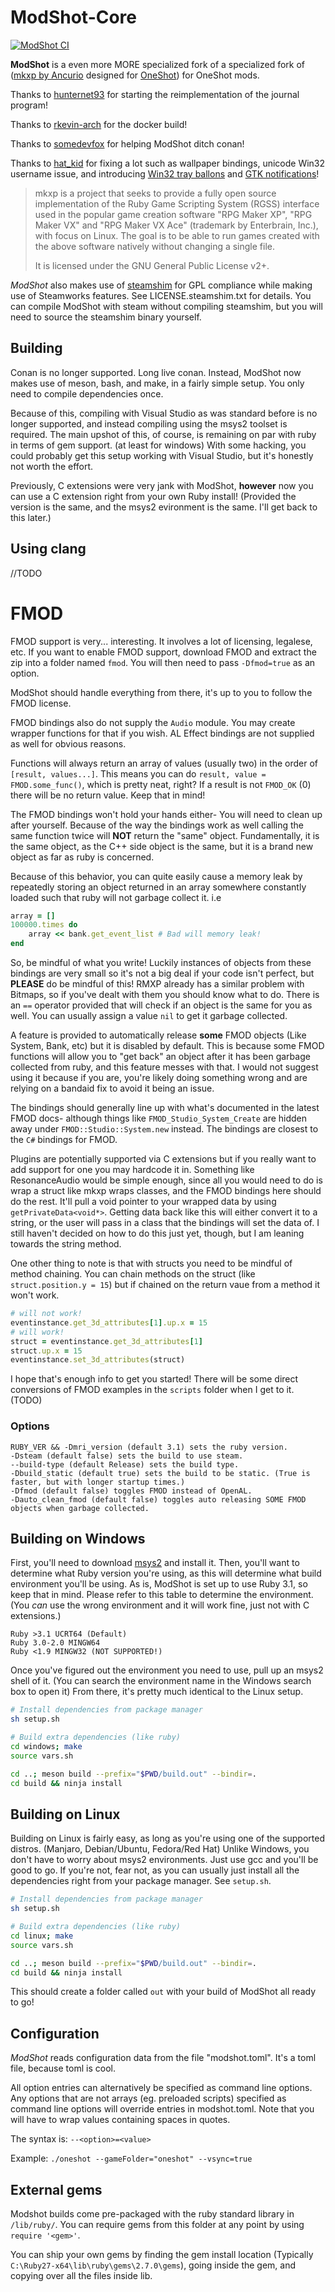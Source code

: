 # ModShot-Core

[![ModShot CI](https://github.com/Astrabit-ST/ModShot-Core/actions/workflows/ci.yml/badge.svg)](https://github.com/Astrabit-ST/ModShot-Core/actions/workflows/ci.yml)

**ModShot** is a even more MORE specialized fork of a specialized fork of ([mkxp by Ancurio](https://github.com/Ancurio/mkxp) designed for [OneShot](http://oneshot-game.com/)) for OneShot mods.

Thanks to [hunternet93](https://github.com/hunternet93) for starting the reimplementation of the journal program!

Thanks to [rkevin-arch](https://github.com/rkevin-arch) for the docker build!

Thanks to [somedevfox](https://github.com/somedevfox) for helping ModShot ditch conan!

Thanks to [hat_kid](https://github.com/thehatkid) for fixing a lot such as wallpaper bindings, unicode Win32 username issue, and introducing
[Win32 tray ballons](https://docs.microsoft.com/en-us/windows/win32/shell/notification-area) and
[GTK notifications](https://developer-old.gnome.org/GNotification/)!

> mkxp is a project that seeks to provide a fully open source implementation of the Ruby Game Scripting System (RGSS) interface used in the popular game creation software "RPG Maker XP", "RPG Maker VX" and "RPG Maker VX Ace" (trademark by Enterbrain, Inc.), with focus on Linux. The goal is to be able to run games created with the above software natively without changing a single file.
>
> It is licensed under the GNU General Public License v2+.

*ModShot* also makes use of [steamshim](https://hg.icculus.org/icculus/steamshim/) for GPL compliance while making use of Steamworks features. See LICENSE.steamshim.txt for details.
You can compile ModShot with steam without compiling steamshim, but you will need to source the steamshim binary yourself.

## Building

Conan is no longer supported. Long live conan.
Instead, ModShot now makes use of meson, bash, and make, in a fairly simple setup. You only need to compile dependencies once.

Because of this, compiling with Visual Studio as was standard before is no longer supported, and instead compiling using the msys2 toolset is required.
The main upshot of this, of course, is remaining on par with ruby in terms of gem support. (at least for windows)
With some hacking, you could probably get this setup working with Visual Studio, but it's honestly not worth the effort.

Previously, C extensions were very jank with ModShot, **however** now you can use a C extension right from your own Ruby install!
(Provided the version is the same, and the msys2 evironment is the same. I'll get back to this later.)

## Using clang

//TODO

# FMOD

FMOD support is very... interesting. It involves a lot of licensing, legalese, etc.
If you want to enable FMOD support, download FMOD and extract the zip into a folder named `fmod`.
You will then need to pass `-Dfmod=true` as an option.

ModShot should handle everything from there, it's up to you to follow the FMOD license.

FMOD bindings also do not supply the `Audio` module. You may create wrapper functions for that if you wish.
AL Effect bindings are not supplied as well for obvious reasons.

Functions will always return an array of values (usually two) in the order of `[result, values...]`.
This means you can do `result, value = FMOD.some_func()`, which is pretty neat, right? If a result is not `FMOD_OK` (0) there will be no return value. Keep that in mind!

The FMOD bindings won't hold your hands either- You will need to clean up after yourself.
Because of the way the bindings work as well calling the same function twice will **NOT** return the "same" object. Fundamentally, it is the same object, as the C++ side object is the same, but it is a brand new object as far as ruby is concerned.

Because of this behavior, you can quite easily cause a memory leak by repeatedly storing an object returned in an array somewhere constantly loaded such that ruby will not garbage collect it.
i.e
```rb
array = []
100000.times do
    array << bank.get_event_list # Bad will memory leak!
end
```
So, be mindful of what you write! Luckily instances of objects from these bindings are very small so it's not a big deal if your code isn't perfect, but **PLEASE** do be mindful of this! RMXP already has a similar problem with Bitmaps, so if you've dealt with them you should know what to do.
There is an `==` operator provided that will check if an object is the same for you as well. You can usually assign a value `nil` to get it garbage collected.

A feature is provided to automatically release **some** FMOD objects (Like System, Bank, etc) but it is disabled by default.
This is because some FMOD functions will allow you to "get back" an object after it has been garbage collected from ruby, and this feature messes with that.
I would not suggest using it because if you are, you're likely doing something wrong and are relying on a bandaid fix to avoid it being an issue.

The bindings should generally line up with what's documented in the latest FMOD docs- although things like `FMOD_Studio_System_Create` are hidden away under `FMOD::Studio::System.new` instead. The bindings are closest to the `C#` bindings for FMOD.

Plugins are potentially supported via C extensions but if you really want to add support for one you may hardcode it in.
Something like ResonanceAudio would be simple enough, since all you would need to do is wrap a struct like mkxp wraps classes, and the FMOD bindings here should do the rest. It'll pull a void pointer to your wrapped data by using `getPrivateData<void*>`. Getting data back like this will either convert it to a string, or the user will pass in a class that the bindings will set the data of. I still haven't decided on how to do this just yet, though, but I am leaning towards the string method.

One other thing to note is that with structs you need to be mindful of method chaining.
You can chain methods on the struct (like `struct.position.y = 15`) but if chained on the return vaue from a method it won't work.
```rb
# will not work!
eventinstance.get_3d_attributes[1].up.x = 15
# will work!
struct = eventinstance.get_3d_attributes[1]
struct.up.x = 15
eventinstance.set_3d_attributes(struct)
```

I hope that's enough info to get you started! There will be some direct conversions of FMOD examples in the `scripts` folder when I get to it. (TODO)

### Options

```
RUBY_VER && -Dmri_version (default 3.1) sets the ruby version.
-Dsteam (default false) sets the build to use steam.
--build-type (default Release) sets the build type.
-Dbuild_static (default true) sets the build to be static. (True is faster, but with longer startup times.)
-Dfmod (default false) toggles FMOD instead of OpenAL.
-Dauto_clean_fmod (default false) toggles auto releasing SOME FMOD objects when garbage collected.
```

## Building on Windows

First, you'll need to download [msys2](https://www.msys2.org/) and install it.
Then, you'll want to determine what Ruby version you're using, as this will determine what build environment you'll be using.
As is, ModShot is set up to use Ruby 3.1, so keep that in mind. Please refer to this table to determine the environment.
(You *can* use the wrong environment and it will work fine, just not with C extensions.)

```
Ruby >3.1 UCRT64 (Default)
Ruby 3.0-2.0 MINGW64
Ruby <1.9 MINGW32 (NOT SUPPORTED!)
```

Once you've figured out the environment you need to use, pull up an msys2 shell of it.
(You can search the environment name in the Windows search box to open it)
From there, it's pretty much identical to the Linux setup.

```sh
# Install dependencies from package manager
sh setup.sh

# Build extra dependencies (like ruby)
cd windows; make
source vars.sh

cd ..; meson build --prefix="$PWD/build.out" --bindir=.
cd build && ninja install
```

## Building on Linux

Building on Linux is fairly easy, as long as you're using one of the supported distros. (Manjaro, Debian/Ubuntu, Fedora/Red Hat)
Unlike Windows, you don't have to worry about msys2 environments. Just use gcc and you'll be good to go.
If you're not, fear not, as you can usually just install all the dependencies right from your package manager. See `setup.sh`.

```sh
# Install dependencies from package manager
sh setup.sh

# Build extra dependencies (like ruby)
cd linux; make
source vars.sh

cd ..; meson build --prefix="$PWD/build.out" --bindir=.
cd build && ninja install
```

This should create a folder called `out` with your build of ModShot all ready to go!

## Configuration

*ModShot* reads configuration data from the file "modshot.toml". It's a toml file, because toml is cool.

All option entries can alternatively be specified as command line options. Any options that are not arrays (eg. preloaded scripts) specified as command line options will override entries in modshot.toml. Note that you will have to wrap values containing spaces in quotes.

The syntax is: `--<option>=<value>`

Example: `./oneshot --gameFolder="oneshot" --vsync=true`

## External gems

Modshot builds come pre-packaged with the ruby standard library in `/lib/ruby/`. You can require gems from this folder at any point by using `require '<gem>'`.

You can ship your own gems by finding the gem install location (Typically `C:\Ruby27-x64\lib\ruby\gems\2.7.0\gems`), going inside the gem, and copying over all the files inside lib.
